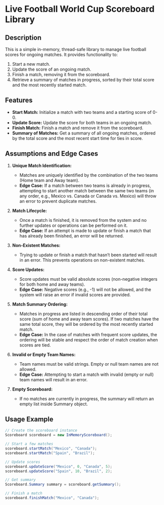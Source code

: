 # Live Football World Cup Scoreboard Library

## Description
This is a simple in-memory, thread-safe library to manage live football scores for ongoing matches. It provides functionality to:
1. Start a new match.
2. Update the score of an ongoing match.
3. Finish a match, removing it from the scoreboard.
4. Retrieve a summary of matches in progress, sorted by their total score and the most recently started match.

## Features
- **Start Match:** Initialize a match with two teams and a starting score of 0-0.
- **Update Score:** Update the score for both teams in an ongoing match.
- **Finish Match:** Finish a match and remove it from the scoreboard.
- **Summary of Matches:** Get a summary of all ongoing matches, ordered by the total score and the most recent start time for ties in score.

## Assumptions and Edge Cases

1. **Unique Match Identification:**
    - Matches are uniquely identified by the combination of the two teams (Home team and Away team).
    - **Edge Case:** If a match between two teams is already in progress, attempting to start another match between the same two teams (in any order, e.g., Mexico vs. Canada or Canada vs. Mexico) will throw an error to prevent duplicate matches.

2. **Match Lifecycle:**
    - Once a match is finished, it is removed from the system and no further updates or operations can be performed on it.
    - **Edge Case:** If an attempt is made to update or finish a match that has already been finished, an error will be returned.

3. **Non-Existent Matches:**
    - Trying to update or finish a match that hasn’t been started will result in an error. This prevents operations on non-existent matches.

4. **Score Updates:**
    - Score updates must be valid absolute scores (non-negative integers for both home and away teams).
    - **Edge Case:** Negative scores (e.g., -1) will not be allowed, and the system will raise an error if invalid scores are provided.

5. **Match Summary Ordering:**
    - Matches in progress are listed in descending order of their total score (sum of home and away team scores). If two matches have the same total score, they will be ordered by the most recently started match.
    - **Edge Case:** In the case of matches with frequent score updates, the ordering will be stable and respect the order of match creation when scores are tied.

6. **Invalid or Empty Team Names:**
    - Team names must be valid strings. Empty or null team names are not allowed.
    - **Edge Case:** Attempting to start a match with invalid (empty or null) team names will result in an error.

7. **Empty Scoreboard:**
    - If no matches are currently in progress, the summary will return an empty list inside Summary object.

## Usage Example
```java
// Create the scoreboard instance
Scoreboard scoreboard = new InMemoryScoreboard();

// Start a few matches
scoreboard.startMatch("Mexico", "Canada");
scoreboard.startMatch("Spain", "Brazil");

// Update scores
scoreboard.updateScore("Mexico", 0, "Canada", 5);
scoreboard.updateScore("Spain", 10, "Brazil", 2);

// Get summary
Scoreboard.Summary summary = scoreboard.getSummary();

// Finish a match
scoreboard.finishMatch("Mexico", "Canada");